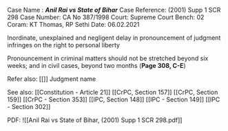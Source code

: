 Case Name : ***Anil Rai vs State of Bihar***
Case Reference: (2001) Supp 1 SCR 298
Case Number: CA No 387/1998
Court: Supreme Court
Bench: 02
Coram: KT Thomas, RP Sethi
Date: 06.02.2021

Inordinate, unexplained and negligent delay in pronouncement of judgment infringes on the right to personal liberty

Pronouncement in criminal matters should not be stretched beyond six weeks; and in civil cases, beyond two months (**Page 308, C-E**)

Refer also:
[[]]
Judgment name

See also:
[[Constitution - Article 21]] 
[[CrPC, Section 157]]
[[CrPC, Section 159]]
[[CrPC - Section 353]]
[[IPC, Section 148]]
[[IPC - Section 149]]
[[IPC - Section 302]]

PDF:
![[Anil Rai vs State of Bihar, (2001) Supp 1 SCR 298.pdf]]